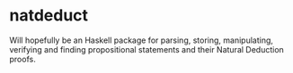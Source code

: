 # natdeduct
Will hopefully be an Haskell package for parsing, storing, manipulating, verifying and finding propositional statements and their Natural Deduction proofs.
